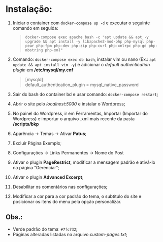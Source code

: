 ﻿# Instalação: #

1. Iniciar o container com ```docker-compose up -d``` e executar o seguinte comando em seguida:
	> ```docker-compose exec apache bash -c "apt update && apt -y upgrade && apt install -y libapache2-mod-php php-mysql php-pear php-fpm php-dev php-zip php-curl php-xmlrpc php-gd php-mbstring php-xml" ```

2. Comando: ```docker-compose exec db bash```, instalar vim ou nano (Ex.: ```apt update && apt install vim -y```) e adicionar o _default authentication plugin_ em **/etc/mysql/my.cnf**
    > [mysqld] <br />
    default_authentication_plugin = mysql_native_password

3. Sair do bash do container bd e usar comando: ```docker-compose restart```;

4. Abrir o site pelo _localhost:5000_ e instalar o Wordpress;

5. No painel do Wordpress, ir em Ferramentas, Importar (Importar do Wordpress) e importar o arquivo .xml mais recente da pasta **/scripts/bkp**

6. Aparência -> Temas -> Ativar **Patus**;

7. Excluir Página Exemplo;

8. Configurações -> Links Permanentes -> Nome do Post

9. Ativar o plugin **PageRestrict**, modificar a mensagem padrão e ativá-lo na página "Gerenciar";

10. Ativar o plugin **Advanced Excerpt**;

11. Desabilitar os comentários nas configurações; 

12. Modificar a cor para a cor padrão do tema, o subtítulo do site e posicionar os itens do menu pela opção personalizar.

## Obs.: ##

- Verde padrão do tema: ```#7fc732```;
- Páginas alteradas listadas no arquivo _custom-pages.txt_;